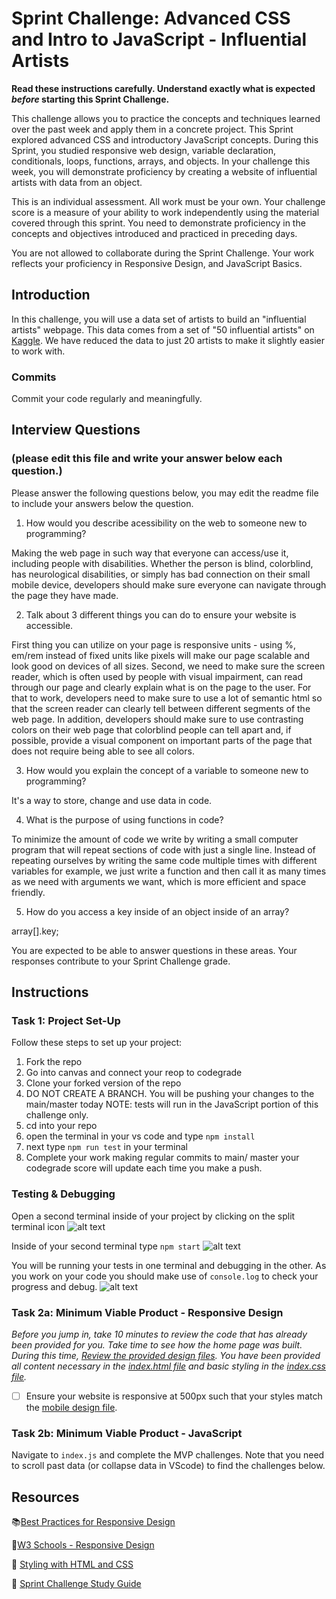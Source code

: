 # Sprint Challenge: Advanced CSS and Intro to JavaScript - Influential Artists

**Read these instructions carefully. Understand exactly what is expected _before_ starting this Sprint Challenge.**

This challenge allows you to practice the concepts and techniques learned over the past week and apply them in a concrete project. This Sprint explored advanced CSS and introductory JavaScript concepts. During this Sprint, you studied responsive web design, variable declaration, conditionals, loops, functions, arrays, and objects. In your challenge this week, you will demonstrate proficiency by creating a website of influential artists with data from an object.

This is an individual assessment. All work must be your own. Your challenge score is a measure of your ability to work independently using the material covered through this sprint. You need to demonstrate proficiency in the concepts and objectives introduced and practiced in preceding days.

You are not allowed to collaborate during the Sprint Challenge. Your work reflects your proficiency in Responsive Design, and JavaScript Basics.


## Introduction

In this challenge, you will use a data set of artists to build an "influential artists" webpage. This data comes from a set of "50 influential artists" on [Kaggle](https://www.kaggle.com/ikarus777/best-artworks-of-all-time). We have reduced the data to just 20 artists to make it slightly easier to work with.

### Commits

Commit your code regularly and meaningfully. 

## Interview Questions
### (please edit this file and write your answer below each question.)

Please answer the following questions below, you may edit the readme file to include your answers below the question.

1. How would you describe acessibility on the web to someone new to programming?

Making the web page in such way that everyone can access/use it, including people with disabilities. Whether the person is blind, colorblind, has neurological disabilities, or simply has bad connection on their small mobile device, developers should make sure everyone can navigate through the page they have made.

2. Talk about 3 different things you can do to ensure your website is accessible.

First thing you can utilize on your page is responsive units - using %, em/rem instead of fixed units like pixels will make our page scalable and look good on devices of all sizes. Second, we need to make sure the screen reader, which is often used by people with visual impairment, can read through our page and clearly explain what is on the page to the user. For that to work, developers need to make sure to use a lot of semantic html so that the screen reader can clearly tell between different segments of the web page. In addition, developers should make sure to use contrasting colors on their web page that colorblind people can tell apart and, if possible, provide a visual component on important parts of the page that does not require being able to see all colors.   

3. How would you explain the concept of a variable to someone new to programming?

It's a way to store, change and use data in code. 

4. What is the purpose of using functions in code?

To minimize the amount of code we write by writing a small computer program that will repeat sections of code with just a single line. Instead of repeating ourselves by writing the same code multiple times with different variables for example, we just write a function and then call it as many times as we need with arguments we want, which is more efficient and space friendly.


5. How do you access a key inside of an object inside of an array?

array[].key;



You are expected to be able to answer questions in these areas. Your responses contribute to your Sprint Challenge grade. 

## Instructions

### Task 1: Project Set-Up

Follow these steps to set up your project:

1. Fork the repo
2. Go into canvas and connect your reop to codegrade
3. Clone your forked version of the repo
4. DO NOT CREATE A BRANCH. You will be pushing your changes to the main/master today
NOTE: tests will run in the JavaScript portion of this challenge only.
5. cd into your repo
6. open the terminal in your vs code and type `npm install`
7. next type `npm run test` in your terminal
8. Complete your work making regular commits to main/ master your codegrade score will update each time you make a push.


### Testing & Debugging

Open a second terminal inside of your project by clicking on the split terminal icon
![alt text](assets/split_terminal.png "Split Terminal")

Inside of your second terminal type `npm start` 
![alt text](assets/npm_start.png "type npm start")

You will be running your tests in one terminal and debugging in the other. As you work on your code you should make use of `console.log` to check your progress and debug.
![alt text](assets/tests_debug_terminal_final.png "your terminal should look like this")

### Task 2a:  Minimum Viable Product - Responsive Design

*Before you jump in, take 10 minutes to review the code that has already been provided for you. Take time to see how the home page was built. During this time, [Review the provided design files](design/). You have been provided all content necessary in the [index.html file](index.html) and basic styling in the [index.css file](css/index.css).*

* [ ] Ensure your website is responsive at 500px such that your styles match the [mobile design file](design/Mobile.png).

### Task 2b: Minimum Viable Product - JavaScript

Navigate to `index.js` and complete the MVP challenges. Note that you need to scroll past data (or collapse data in VScode) to find the challenges below.



## Resources

📚[Best Practices for Responsive Design](https://www.browserstack.com/guide/responsive-design-breakpoints)

🤝[W3 Schools - Responsive Design](https://www.w3schools.com/html/html_responsive.asp)

👀 [Styling with HTML and CSS](https://www.w3schools.com/html/html_css.asp)

🦄 [Sprint Challenge Study Guide](https://www.notion.so/lambdaschool/Unit-1-Sprint-2-Study-Guide-16f656025c8744458addb068e6348101)





